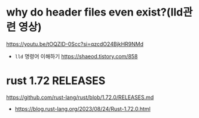 # why do header files even exist?(lld관련 영상)

https://youtu.be/tOQZlD-0Scc?si=qzcdO24BjkHR9NMd

- ```lld``` 명령어 이해하기 https://shaeod.tistory.com/858

# rust 1.72 RELEASES

https://github.com/rust-lang/rust/blob/1.72.0/RELEASES.md

- https://blog.rust-lang.org/2023/08/24/Rust-1.72.0.html
